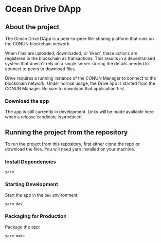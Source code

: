 # Ocean Drive DApp

## About the project

The Ocean Drive DApp is a peer-to-peer file-sharing platform that runs on the CONUN blockchain network.

When files are uploaded, downloaded, or 'liked', these actions are registered in the blockchain as transactions.
This results in a decentralised system that doesn't rely on a single server storing the details needed to connect to peers to download files.

Drive requires a running instance of the CONUN Manager to connect to the blockchain network.
Under normal usage, the Drive app is started from the CONUN Manager. Be sure to download that application first.

### Download the app

The app is still currently in development. Links will be made available here when a release candidate is produced.

## Running the project from the repository

To run the project from this repository, first either clone the repo or download the files.
You will need yarn installed on your machine.

### Install Dependencies

```bash
yarn
```

### Starting Development

Start the app in the `dev` environment:

```bash
yarn dev
```

### Packaging for Production

Package the app:

```bash
yarn make
```
